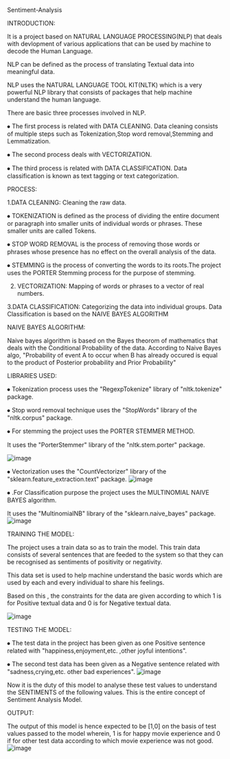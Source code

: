 Sentiment-Analysis

INTRODUCTION:

It is a project based on NATURAL LANGUAGE PROCESSING(NLP) that deals with devlopment of various applications that can be used by machine to decode the Human Language.

NLP can be defined as the process of translating Textual data into meaningful data.

NLP uses the NATURAL LANGUAGE TOOL KIT(NLTK) which is a very powerful NLP library that consists of packages that help machine understand the human language.

There are basic three processes involved in NLP.

⦁	The first process is related with DATA CLEANING.
	Data cleaning consists of multiple steps such as Tokenization,Stop word removal,Stemming and Lemmatization.
  
⦁	The second process deals with VECTORIZATION.

⦁	The third process is related with DATA CLASSIFICATION.
  Data classification is known as text tagging or text categorization.


PROCESS:

1.DATA CLEANING: Cleaning the raw data.

⦁	TOKENIZATION is defined as the process of dividing the entire document or paragraph into smaller units of individual words or phrases. These smaller units are called Tokens.

⦁	STOP WORD REMOVAL is the process of removing those words or phrases whose presence has no effect on the overall analysis of the data.

⦁	STEMMING is the process of converting the words to its roots.The project uses the PORTER Stemming process for the purpose of stemming.

2. VECTORIZATION: Mapping of words or phrases to a vector of real numbers.

3.DATA CLASSIFICATION: Categorizing the data into individual groups.
  Data Classification is based on the NAIVE BAYES ALGORITHM


NAIVE BAYES ALGORITHM:

Naive bayes algorithm is based on the Bayes theorom of mathematics that deals with the Conditional Probability of the data.
According to Naive Bayes algo, "Probability of event A to occur when B has already occured is equal to the product of Posterior probability and Prior Probability"


LIBRARIES USED:

⦁	Tokenization process uses the "RegexpTokenize" library of "nltk.tokenize" package.

⦁	Stop word removal technique uses the "StopWords" library of the "nltk.corpus" package.

⦁	For stemming the project uses the PORTER STEMMER METHOD.
  
  It uses the "PorterStemmer" library of the "nltk.stem.porter" package.
  
![image](https://user-images.githubusercontent.com/70806075/177722870-9777e492-fa2f-43ad-aeee-669c9ce8e2de.png)


⦁	Vectorization uses the "CountVectorizer" library of the "sklearn.feature_extraction.text" package.
![image](https://user-images.githubusercontent.com/70806075/177723917-2d6335b8-5cc5-414f-94e6-74878db23109.png)

⦁	.For Classification purpose the project uses the MULTINOMIAL NAIVE BAYES algorithm.
  
  It uses the "MultinomialNB" library of the "sklearn.naive_bayes" package.
![image](https://user-images.githubusercontent.com/70806075/177724147-9257ab15-c377-46a3-a2cf-eba4eea81b52.png)

TRAINING THE MODEL:

The project uses a train data so as to train the model. This train data consists of several sentences that are feeded to the system so that they can be recognised as sentiments of positivity or negativity.

This data set is used to help machine understand the basic words which are used by each and every individual to share his feelings.

Based on this , the constraints for the data are given according to which 1 is for Positive textual data and 0 is for Negative textual data.

![image](https://user-images.githubusercontent.com/70806075/177722633-a6102fb3-0bc7-400b-9d09-1ef833728571.png)

TESTING THE MODEL:

⦁	The test data in the project has been given as one Positive sentence related with "happiness,enjoyment,etc. ,other joyful intentions".

⦁	The second test data has been given as a Negative sentence related with "sadness,crying,etc. other bad experiences".
![image](https://user-images.githubusercontent.com/70806075/177723800-eb3e479c-cf55-4428-aa80-3f3c5be62234.png)

Now it is the duty of this model to analyse these test values to understand the SENTIMENTS of the following values.
This is the entire concept of Sentiment Analysis Model.


OUTPUT:

The output of this model is hence expected to be [1,0] on the basis of test values passed to the model wherein, 1 is for happy movie experience and 0 if for other test data according to which movie experience was not good.
![image](https://user-images.githubusercontent.com/70806075/177724250-e8611b15-1159-4ada-91ee-0fb93807c588.png)



